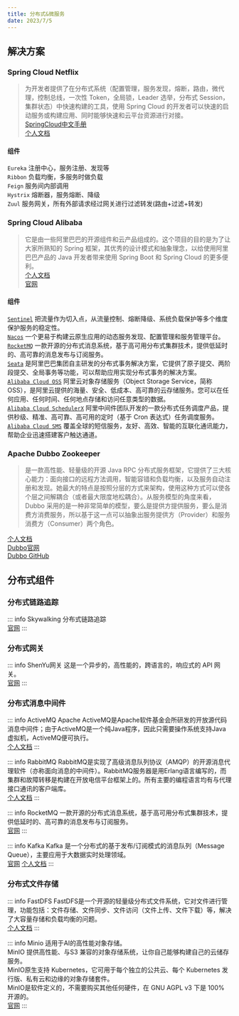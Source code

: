 ```yaml
---
title: 分布式&微服务
date: 2023/7/5
---
```


## 解决方案

### Spring Cloud Netflix

> 为开发者提供了在分布式系统（配置管理，服务发现，熔断，路由，微代理，控制总线，一次性 Token，全局锁，Leader 选举，分布式 Session，集群状态）中快速构建的工具，使用 Spring Cloud 的开发者可以快速的启动服务或构建应用、同时能够快速和云平台资源进行对接。<br>
> [SpringCloud中文手册](https://www.springcloud.cc/spring-cloud-greenwich.html)<br>
> [个人文档](http://blob.xingenhi.cn/docs/micro_service/SpringCloudNetflix/SpringCloudNetflix.html)<br>

#### 组件
`Eureka` 注册中心，服务注册、发现等<br>
`Ribbon` 负载均衡，多服务时做负载<br>
`Feign` 服务间内部调用<br>
`Hystrix` 熔断器，服务熔断、降级<br>
`Zuul` 服务网关，所有外部请求经过网关进行过滤转发(路由+过滤+转发)<br>

### Spring Cloud Alibaba

> 它是由一些阿里巴巴的开源组件和云产品组成的。这个项目的目的是为了让大家所熟知的 Spring 框架，其优秀的设计模式和抽象理念，以给使用阿里巴巴产品的 Java 开发者带来使用 Spring Boot 和 Spring Cloud 的更多便利。<br>
> [个人文档](http://blob.xingenhi.cn/docs/micro_service/SpringCloudAlibaba/SpringCloudAlibaba.html)<br>
> [官网](https://spring.io/projects/spring-cloud-alibaba/)<br>

#### 组件
[`Sentinel`](https://sentinelguard.io/zh-cn/docs/introduction.html) 把流量作为切入点，从流量控制、熔断降级、系统负载保护等多个维度保护服务的稳定性。<br>
[`Nacos`](https://nacos.io/zh-cn/docs/what-is-nacos.html) 一个更易于构建云原生应用的动态服务发现、配置管理和服务管理平台。<br>
[`RocketMQ`](https://rocketmq.apache.org/zh/) 一款开源的分布式消息系统，基于高可用分布式集群技术，提供低延时的、高可靠的消息发布与订阅服务。<br>
[`Seata`](http://seata.io/zh-cn/docs/user/quickstart.html) 是阿里巴巴集团自主研发的分布式事务解决方案，它提供了原子提交、两阶段提交、全局事务等功能，可以帮助应用实现分布式事务的解决方案。<br>
[`Alibaba Cloud OSS`](https://www.aliyun.com/product/oss) 阿里云对象存储服务（Object Storage Service，简称 OSS），是阿里云提供的海量、安全、低成本、高可靠的云存储服务。您可以在任何应用、任何时间、任何地点存储和访问任意类型的数据。<br>
[`Alibaba Cloud SchedulerX`](https://www.aliyun.com/aliware/schedulerx) 阿里中间件团队开发的一款分布式任务调度产品，提供秒级、精准、高可靠、高可用的定时（基于 Cron 表达式）任务调度服务。<br>
[`Alibaba Cloud SMS`](https://www.aliyun.com/product/sms) 覆盖全球的短信服务，友好、高效、智能的互联化通讯能力，帮助企业迅速搭建客户触达通道。<br>

### Apache Dubbo Zookeeper

> 是一款高性能、轻量级的开源 Java RPC 分布式服务框架，它提供了三大核心能力：面向接口的远程方法调用，智能容错和负载均衡，以及服务自动注册和发现。她最大的特点是按照分层的方式来架构，使用这种方式可以使各个层之间解耦合（或者最大限度地松耦合）。从服务模型的角度来看，Dubbo 采用的是一种非常简单的模型，要么是提供方提供服务，要么是消费方消费服务，所以基于这一点可以抽象出服务提供方（Provider）和服务消费方（Consumer）两个角色。

[个人文档](http://blob.xingenhi.cn/docs/micro_service/ApacheDubboZookeeper/gaoxingnenJavaRPCkuangjiaDubbo.html)<br>
[Dubbo官网](https://cn.dubbo.apache.org/zh-cn/)<br>
[Dubbo GitHub](https://github.com/apache/incubator-dubbo)<br>

## 分布式组件

### 分布式链路追踪

::: info Skywalking
分布式链路追踪<br>
[官网](https://skywalking.apache.org/zh/)
:::

### 分布式网关

::: info ShenYu网关
这是一个异步的，高性能的，跨语言的，响应式的 API 网关。<br>
[官网](https://shenyu.apache.org/zh/docs/index/)
:::

### 分布式消息中间件

::: info ActiveMQ
Apache ActiveMQ是Apache软件基金会所研发的开放源代码消息中间件；由于ActiveMQ是一个纯Java程序，因此只需要操作系统支持Java虚拟机，ActiveMQ便可执行。<br>
[个人文档](https://xingenhi.gitee.io/blog/docs/distributed_middleware/ActiveMQ.html)
:::

::: info RabbitMQ
RabbitMQ是实现了高级消息队列协议（AMQP）的开源消息代理软件（亦称面向消息的中间件）。RabbitMQ服务器是用Erlang语言编写的，而集群和故障转移是构建在开放电信平台框架上的。所有主要的编程语言均有与代理接口通讯的客户端库。<br>
[个人文档](https://xingenhi.gitee.io/blog/docs/distributed_middleware/RabbitMq.html)
:::

::: info RocketMQ
一款开源的分布式消息系统，基于高可用分布式集群技术，提供低延时的、高可靠的消息发布与订阅服务。<br>
[官网](https://rocketmq.apache.org/zh/)
:::

::: info Kafka
Kafka 是一个分布式的基于发布/订阅模式的消息队列（Message Queue），主要应用于大数据实时处理领域。<br>
[官网](https://kafka.apache.org/)
[个人文档](https://xingenhi.gitee.io/blog/docs/big_data/Kafka.html)
:::

### 分布式文件存储

::: info FastDFS
FastDFS是一个开源的轻量级分布式文件系统，它对文件进行管理，功能包括：文件存储、文件同步、文件访问（文件上传、文件下载）等，解决了大容量存储和负载均衡的问题。<br>
[个人文档](https://xingenhi.gitee.io/blog/docs/distributed_middleware/FastDFS.html)
:::

::: info Minio
适用于AI的高性能对象存储。<br>
MinIO 提供高性能、与S3 兼容的对象存储系统，让你自己能够构建自己的云储存服务。<br>
MinIO原生支持 Kubernetes，它可用于每个独立的公共云、每个 Kubernetes 发行版、私有云和边缘的对象存储套件。<br>
MinIO是软件定义的，不需要购买其他任何硬件，在 GNU AGPL v3 下是 100% 开源的。<br>
[官网](https://www.minio.org.cn/)
:::
